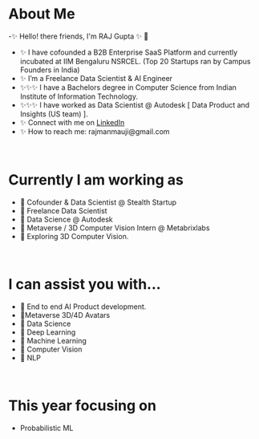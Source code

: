  <h1> About Me</h1>
 <p title=About Me>
-✨ Hello! there friends, I'm RAJ Gupta ✨ 👋 
<!-- <img align="right" width="400" height="200" src="https://media.giphy.com/media/sGsOdL0YWYK0xSvARV/giphy.gif">      -->
 
<ul>
 <li>✨ I have cofounded a B2B Enterprise SaaS Platform and currently incubated at IIM Bengaluru NSRCEL. (Top 20 Startups ran by Campus Founders in India)</li>
<li>✨ I’m  a Freelance Data Scientist & AI Engineer </li>
  <li> ✨✨✨ I have a Bachelors degree in Computer Science from Indian Institute of Information Technology. </li>
 <li> ✨✨✨ I have worked as Data Scientist @ Autodesk [ Data Product and Insights (US team) ]. </li>
<li>✨ Connect with me on <a href="https://www.linkedin.com/in/raj-gupta-8a2a95194">LinkedIn </a></li>
<li> ✨ How to reach me: rajmanmauji@gmail.com </li>
 </ul> </p> 
 
 <br>
 
 <h1> Currently I am working as</h1>
  <p title= What i love?>
 <ul>
  <li>  🌱 Cofounder & Data Scientist @ Stealth Startup </li> 
   <li>  🌱  Freelance Data Scientist </li> 
  <li>  🌱  Data Science @ Autodesk </li> 
<li>  🌱  Metaverse / 3D Computer Vision Intern @ Metabrixlabs </li>  
<li>  🌱  Exploring 3D Computer Vision. </li> 
 </ul>
 </p>
 <br> 

   <h1> I can assist you with...</h1>
  <p title=I can assist you with...>
<!--  <img align="right" width="300" height="150" src="https://media.giphy.com/media/l4pTsNgkamxfk2ZLq/giphy.gif"> -->
 <ul>
  <li>  💬 End to end AI Product development. </li>
   <li>  💬Metaverse 3D/4D Avatars</li>
 <li>  💬 Data Science </li>
  <li>  💬 Deep Learning </li>
 <li> 💬 Machine Learning </li>
   <li> 💬 Computer Vision </li>
  <li> 💬 NLP </li>
  </ul>
</p>


<br> 
  <h1> This year focusing on</h1>
  <p title=Currently >
  <ul> 
   <li> Probabilistic ML  </li>

</ul>
</p>
<br>  <br>  



